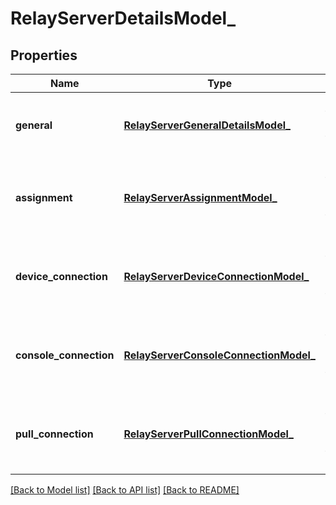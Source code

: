 # RelayServerDetailsModel_

## Properties
Name | Type | Description | Notes
------------ | ------------- | ------------- | -------------
**general** | [**RelayServerGeneralDetailsModel_**](RelayServerGeneralDetailsModel_.md) | Gets or sets the General details of the relay server. | [optional] 
**assignment** | [**RelayServerAssignmentModel_**](RelayServerAssignmentModel_.md) | Gets or sets the assignment details of the relay server. | [optional] 
**device_connection** | [**RelayServerDeviceConnectionModel_**](RelayServerDeviceConnectionModel_.md) | Gets or sets the device connection details of the relay server. | [optional] 
**console_connection** | [**RelayServerConsoleConnectionModel_**](RelayServerConsoleConnectionModel_.md) | Gets or sets the console connection details of the relay server. | [optional] 
**pull_connection** | [**RelayServerPullConnectionModel_**](RelayServerPullConnectionModel_.md) | Gets or sets the Pull connection details of the relay server. | [optional] 

[[Back to Model list]](../README.md#documentation-for-models) [[Back to API list]](../README.md#documentation-for-api-endpoints) [[Back to README]](../README.md)


